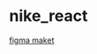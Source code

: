 # nike_react

[figma maket](https://www.figma.com/file/YKdQ4R8Y4wmKa4ViQUCotr/Nike-UI-Inspiration--Free-UI-(Recreated)-(Community)-(Community)?type=design&node-id=28-230&mode=design&t=2tQqUoC2UXtx1cHD-0)
